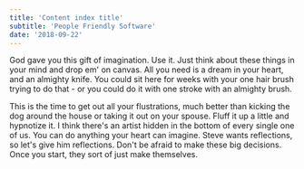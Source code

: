 ```yaml
---
title: 'Content index title'
subtitle: 'People Friendly Software'
date: '2018-09-22'
---
```


God gave you this gift of imagination. Use it. Just think about these things in your mind and drop em' on canvas. All you need is a dream in your heart, and an almighty knife. You could sit here for weeks with your one hair brush trying to do that - or you could do it with one stroke with an almighty brush.

This is the time to get out all your flustrations, much better than kicking the dog around the house or taking it out on your spouse. Fluff it up a little and hypnotize it. I think there's an artist hidden in the bottom of every single one of us. You can do anything your heart can imagine. Steve wants reflections, so let's give him reflections. Don't be afraid to make these big decisions. Once you start, they sort of just make themselves.